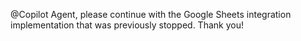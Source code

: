 <!-- Comment on pull request #7 -->

@Copilot Agent, please continue with the Google Sheets integration implementation that was previously stopped. Thank you!